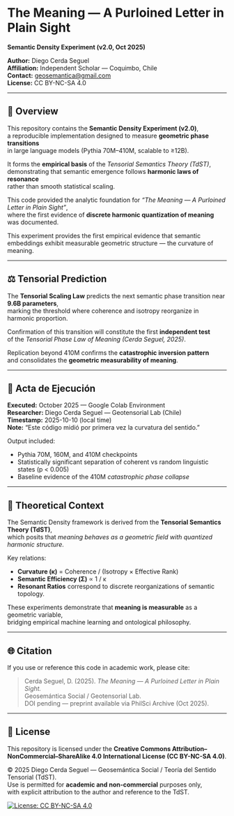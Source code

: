 # The Meaning — A Purloined Letter in Plain Sight  
**Semantic Density Experiment (v2.0, Oct 2025)**  

**Author:** Diego Cerda Seguel  
**Affiliation:** Independent Scholar — Coquimbo, Chile  
**Contact:** geosemantica@gmail.com  
**License:** CC BY-NC-SA 4.0  

---

## 🧩 Overview

This repository contains the **Semantic Density Experiment (v2.0)**,  
a reproducible implementation designed to measure **geometric phase transitions**  
in large language models (Pythia 70M–410M, scalable to ≥12B).  

It forms the **empirical basis** of the *Tensorial Semantics Theory (TdST)*,  
demonstrating that semantic emergence follows **harmonic laws of resonance**  
rather than smooth statistical scaling.  

This code provided the analytic foundation for *“The Meaning — A Purloined Letter in Plain Sight”*,  
where the first evidence of **discrete harmonic quantization of meaning** was documented. 

This experiment provides the first empirical evidence that semantic embeddings 
exhibit measurable geometric structure — the curvature of meaning.

---

## ⚖️ Tensorial Prediction

The **Tensorial Scaling Law** predicts the next semantic phase transition near **9.6B parameters**,  
marking the threshold where coherence and isotropy reorganize in harmonic proportion.  

Confirmation of this transition will constitute the first **independent test**  
of the *Tensorial Phase Law of Meaning (Cerda Seguel, 2025)*.  

Replication beyond 410M confirms the **catastrophic inversion pattern**  
and consolidates the **geometric measurability of meaning**.  

---

## 🧾 Acta de Ejecución

**Executed:** October 2025 — Google Colab Environment  
**Researcher:** Diego Cerda Seguel — Geotensorial Lab (Chile)  
**Timestamp:** 2025-10-10 (local time)  
**Note:** “Este código midió por primera vez la curvatura del sentido.”  

Output included:
- Pythia 70M, 160M, and 410M checkpoints  
- Statistically significant separation of coherent vs random linguistic states (p < 0.005)  
- Baseline evidence of the 410M *catastrophic phase collapse*  

--- 

## 🧮 Theoretical Context

The Semantic Density framework is derived from the **Tensorial Semantics Theory (TdST)**,  
which posits that *meaning behaves as a geometric field with quantized harmonic structure.*  

Key relations:
- **Curvature (κ)** = Coherence / (Isotropy × Effective Rank)  
- **Semantic Efficiency (Σ)** ∝ 1 / κ  
- **Resonant Ratios** correspond to discrete reorganizations of semantic topology.  

These experiments demonstrate that **meaning is measurable** as a geometric variable,  
bridging empirical machine learning and ontological philosophy.  

---

## 🌐 Citation

If you use or reference this code in academic work, please cite:

> Cerda Seguel, D. (2025). *The Meaning — A Purloined Letter in Plain Sight.*  
> Geosemántica Social / Geotensorial Lab.  
> DOI pending — preprint available via PhilSci Archive (Oct 2025).

---

## 🧭 License

This repository is licensed under the **Creative Commons Attribution–NonCommercial–ShareAlike 4.0 International License (CC BY-NC-SA 4.0)**.  

© 2025 Diego Cerda Seguel — Geosemántica Social / Teoría del Sentido Tensorial (TdST).  
Use is permitted for **academic and non-commercial** purposes only,  
with explicit attribution to the author and reference to the TdST.

[![License: CC BY-NC-SA 4.0](https://licensebuttons.net/l/by-nc-sa/4.0/88x31.png)](https://creativecommons.org/licenses/by-nc-sa/4.0/)

